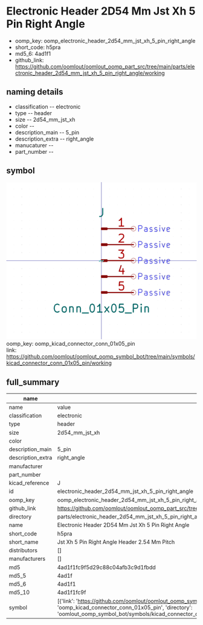 # Electronic Header 2D54 Mm Jst Xh 5 Pin Right Angle

  
* oomp_key: oomp_electronic_header_2d54_mm_jst_xh_5_pin_right_angle 
* short_code: h5pra
* md5_6: 4ad1f1  
* github_link: https://github.com/oomlout/oomlout_oomp_part_src/tree/main/parts/electronic_header_2d54_mm_jst_xh_5_pin_right_angle/working  
## naming details
* classification -- electronic
* type -- header
* size -- 2d54_mm_jst_xh
* color -- 
* description_main -- 5_pin
* description_extra -- right_angle
* manucaturer -- 
* part_number -- 



## symbol

![](symbol/0/working/working_600.png)  
oomp_key: oomp_kicad_connector_conn_01x05_pin  
link: https://github.com/oomlout/oomlout_oomp_symbol_bot/tree/main/symbols/kicad_connector_conn_01x05_pin/working  


## full_summary
| name | value | 
| --- | --- | 
| name | value | 
| classification | electronic | 
| type | header | 
| size | 2d54_mm_jst_xh | 
| color |  | 
| description_main | 5_pin | 
| description_extra | right_angle | 
| manufacturer |  | 
| part_number |  | 
| kicad_reference | J | 
| id | electronic_header_2d54_mm_jst_xh_5_pin_right_angle | 
| oomp_key | oomp_electronic_header_2d54_mm_jst_xh_5_pin_right_angle | 
| github_link | https://github.com/oomlout/oomlout_oomp_part_src/tree/main/parts/electronic_header_2d54_mm_jst_xh_5_pin_right_angle/working | 
| directory | parts/electronic_header_2d54_mm_jst_xh_5_pin_right_angle | 
| name | Electronic Header 2D54 Mm Jst Xh 5 Pin Right Angle | 
| short_code | h5pra | 
| short_name | Jst Xh 5 Pin Right Angle Header 2.54 Mm Pitch | 
| distributors | [] | 
| manufacturers | [] | 
| md5 | 4ad1f1fc9f5d29c88c04afb3c9d1fbdd | 
| md5_5 | 4ad1f | 
| md5_6 | 4ad1f1 | 
| md5_10 | 4ad1f1fc9f | 
| symbol | [{'link': 'https://github.com/oomlout/oomlout_oomp_symbol_bot/tree/main/symbols/kicad_connector_conn_01x05_pin', 'oomp_key': 'oomp_kicad_connector_conn_01x05_pin', 'directory': 'oomlout_oomp_symbol_bot/symbols/kicad_connector_conn_01x05_pin//working/working.kicad_sym'}] | 
